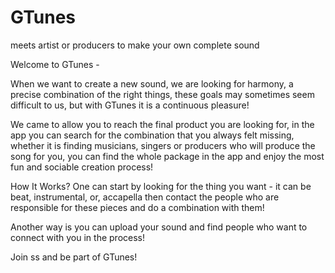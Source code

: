 # GTunes
meets artist or producers to make your own complete sound

Welcome to GTunes -

When we want to create a new sound, we are looking for harmony, a precise combination of the right things,
these goals may sometimes seem difficult to us, but with GTunes it is a continuous pleasure!

We came to allow you to reach the final product you are looking for,
in the app you can search for the combination that you always felt missing, whether it is finding musicians,
singers or producers who will produce the song for you, you can find the whole package in the app and enjoy the most fun and sociable creation process!

How It Works?
One can start by looking for the thing you want - it can be beat, instrumental, or, 
accapella then contact the people who are responsible for these pieces and do a combination with them!

Another way is you can upload your sound and find people who want to connect with you in the process!


Join ss and be part of GTunes!
